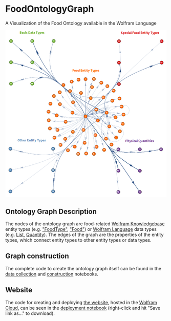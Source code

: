 # FoodOntologyGraph
A Visualization of the Food Ontology available in the Wolfram Language

![Home page](https://raw.githubusercontent.com/drewsteinacher/FoodOntologyGraph/master/Files/OntologyGraph_NoLegend_Medium.png)

## Ontology Graph Description
The nodes of the ontology graph are food-related [Wolfram Knowledgebase](https://reference.wolfram.com/language/guide/KnowledgeRepresentationAndAccess.html) entity types (e.g. ["FoodType"](https://reference.wolfram.com/language/ref/interpreter/FoodType.html), ["Food"](https://reference.wolfram.com/language/ref/interpreter/Food.html)) or [Wolfram Language](https://www.wolfram.com/language/) data types (e.g. [List](https://reference.wolfram.com/language/ref/List.html), [Quantity](https://reference.wolfram.com/language/ref/Quantity.html)).
The edges of the graph are the properties of the entity types, which connect entity types to other entity types or data types.

## Graph construction
The complete code to create the ontology graph itself can be found in the [data collection](https://www.wolframcloud.com/objects/andrews/FoodOntologyGraph/OntologyGraph_GatherData.nb) and [construction](https://www.wolframcloud.com/objects/andrews/FoodOntologyGraph/OntologyGraph_Construction.nb) notebooks.

## Website
The code for creating and deploying [the website](https://www.wolframcloud.com/objects/andrews/FoodOntologyGraph/Home), hosted in the [Wolfram Cloud](https://www.wolfram.com/cloud/), can be seen in the [deployment notebook](https://raw.githubusercontent.com/drewsteinacher/FoodOntologyGraph/master/DeploySite.nb) (right-click and hit "Save link as..." to download).
